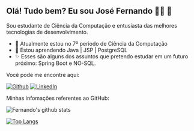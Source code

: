 ## Olá! Tudo bem? Eu sou José Fernando :technologist: 👋

Sou estudante de Ciência da Computação e entusiasta das melhores tecnologias de desenvolvimento.

- 🔭 Atualmente estou no 7º periodo de Ciência da Computação
- 🌱 Estou aprendendo Java | JSP | PostgreSQL
-  :sparkles: Esses são alguns dos assuntos que pretendo estudar em um futuro próximo: Spring Boot e NO-SQL.

Você pode me encontre aqui:

[![Github](https://img.shields.io/badge/-Github-000?logo=Github&logoColor=white)](https://github.com/JoseFernandoh)
[![LinkedIn](https://img.shields.io/badge/-LinkedIn-blue?logo=Linkedin&logoColor=white)](https://www.linkedin.com/in/jos%C3%A9-fernando-778403143/)

Minhas infomações referentes ao GitHub:

![Fernando's github stats](https://github-readme-stats.vercel.app/api?username=JoseFernandoh&theme=dark&count_private=true&show_icons=true&title_color=6e40c9&icon_color=6e40c9&line_height=20)

[![Top Langs](https://github-readme-stats.vercel.app/api/top-langs/?username=JoseFernandoh&theme=dark&layout=compact&show_icons=true&title_color=6e40c9&icon_color=6e40c9)](https://github.com/JoseFernandoh/github-readme-stats)
